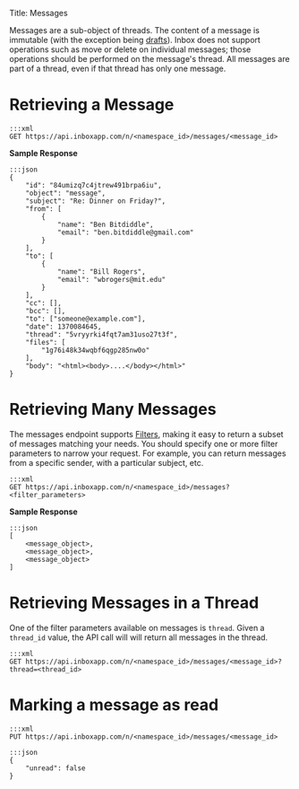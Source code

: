 Title: Messages

Messages are a sub-object of threads. The content of a message is immutable (with the exception being [drafts](#drafts)). Inbox does not support operations such as move or delete on individual messages; those operations should be performed on the message's thread. All messages are part of a thread, even if that thread has only one message.

# Retrieving a Message

```
:::xml
GET https://api.inboxapp.com/n/<namespace_id>/messages/<message_id>
```

**Sample Response**

```
:::json
{
    "id": "84umizq7c4jtrew491brpa6iu",
    "object": "message",
    "subject": "Re: Dinner on Friday?",
    "from": [
        {
            "name": "Ben Bitdiddle",
            "email": "ben.bitdiddle@gmail.com"
        }
    ],
    "to": [
        {
            "name": "Bill Rogers",
            "email": "wbrogers@mit.edu"
        }
    ],
    "cc": [],
    "bcc": [],
    "to": ["someone@example.com"],
    "date": 1370084645,
    "thread": "5vryyrki4fqt7am31uso27t3f",
    "files": [
        "1g76i48k34wqbf6qgp285nw0o"
    ],
    "body": "<html><body>....</body></html>"
}
```

# Retrieving Many Messages

The messages endpoint supports [Filters](#filters), making it easy to return a subset of messages matching your needs. You should specify one or more filter parameters to narrow your request. For example, you can return messages from a specific sender, with a particular subject, etc.

```
:::xml
GET https://api.inboxapp.com/n/<namespace_id>/messages?<filter_parameters>
```

**Sample Response**


```
:::json
[
    <message_object>,
    <message_object>,
    <message_object>
]
```

# Retrieving Messages in a Thread

One of the filter parameters available on messages is `thread`. Given a `thread_id` value, the API call will will return all messages in the thread.

```
:::xml
GET https://api.inboxapp.com/n/<namespace_id>/messages/<message_id>?thread=<thread_id>
```

# Marking a message as read

```
:::xml
PUT https://api.inboxapp.com/n/<namespace_id>/messages/<message_id>
```

```
:::json
{
    "unread": false
}
```
